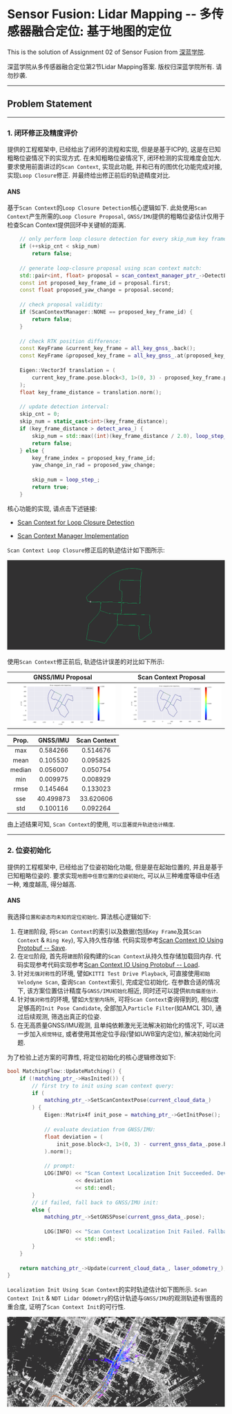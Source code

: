 # Sensor Fusion: Lidar Mapping -- 多传感器融合定位: 基于地图的定位

This is the solution of Assignment 02 of Sensor Fusion from [深蓝学院](https://www.shenlanxueyuan.com/course/261).

深蓝学院从多传感器融合定位第2节Lidar Mapping答案. 版权归深蓝学院所有. 请勿抄袭.

---

## Problem Statement

---

### 1. 闭环修正及精度评价

提供的工程框架中, 已经给出了闭环的流程和实现, 但是是基于ICP的, 这是在已知粗略位姿情况下的实现方式. 在未知粗略位姿情况下, 闭环检测的实现难度会加大. 要求使用前面讲过的`Scan Context`, 实现此功能, 并和已有的图优化功能完成对接, 实现`Loop Closure`修正. 并最终给出修正前后的轨迹精度对比.

#### ANS

基于`Scan Context`的`Loop Closure Detection`核心逻辑如下. 此处使用`Scan Context`产生所需的`Loop Closure Proposal`, `GNSS/IMU`提供的粗略位姿估计仅用于检查Scan Context提供回环中关键帧的距离.

```c++
    // only perform loop closure detection for every skip_num key frames:
    if (++skip_cnt < skip_num)
        return false;

    // generate loop-closure proposal using scan context match:
    std::pair<int, float> proposal = scan_context_manager_ptr_->DetectLoopClosure();
    const int proposed_key_frame_id = proposal.first;
    const float proposed_yaw_change = proposal.second;

    // check proposal validity:
    if (ScanContextManager::NONE == proposed_key_frame_id) {
        return false;
    }

    // check RTK position difference:
    const KeyFrame &current_key_frame = all_key_gnss_.back();
    const KeyFrame &proposed_key_frame = all_key_gnss_.at(proposed_key_frame_id);

    Eigen::Vector3f translation = (
        current_key_frame.pose.block<3, 1>(0, 3) - proposed_key_frame.pose.block<3, 1>(0, 3)
    );
    float key_frame_distance = translation.norm();

    // update detection interval:
    skip_cnt = 0;
    skip_num = static_cast<int>(key_frame_distance);
    if (key_frame_distance > detect_area_) {
        skip_num = std::max((int)(key_frame_distance / 2.0), loop_step_);
        return false;
    } else {
        key_frame_index = proposed_key_frame_id;
        yaw_change_in_rad = proposed_yaw_change;

        skip_num = loop_step_;
        return true;
    }
```

核心功能的实现, 请点击下述链接:

* [Scan Context for Loop Closure Detection](src/lidar_localization/src/mapping/loop_closing/loop_closing.cpp)

* [Scan Context Manager Implementation](src/lidar_localization/src/models/scan_context_manager/scan_context_manager.cpp)

`Scan Context Loop Closure`修正后的轨迹估计如下图所示:

<img src="doc/images/01-optimized-trajectory-with-loop-closure.png" width="%100" alt="Trajectory Estimation using Scan Context">

使用`Scan Context`修正前后, 轨迹估计误差的对比如下所示:

GNSS/IMU Proposal          |Scan Context Proposal
:-------------------------:|:-------------------------:
![EVO APE GNSS/IMU](doc/images/01-error-map-gnss-imu.png)  |  ![EVO APE ICP](doc/images/01-error-map-scan-context.png)

|  Prop. |    GNSS/IMU   |  Scan Context |
|:------:|:-------------:|:-------------:|
|   max  |    0.584266   |    0.514676   |
|  mean  |    0.105530   |    0.095825   |
| median |    0.056007   |    0.050754   |
|   min  |    0.009975   |    0.008929   |
|  rmse  |    0.145464   |    0.133023   |
|   sse  |   40.499873   |   33.620606   |
|   std  |    0.100116   |    0.092264   |

由上述结果可知, `Scan Context`的使用, `可以显著提升轨迹估计精度`.

---

### 2. 位姿初始化

提供的工程框架中, 已经给出了位姿初始化功能, 但是是在起始位置的, 并且是基于已知粗略位姿的. 要求实现`地图中任意位置的位姿初始化`, 可以从三种难度等级中任选一种, 难度越高, 得分越高.

#### ANS

我选择`位置和姿态均未知的定位初始化`. 算法核心逻辑如下:

1. 在`建图`阶段, 将`Scan Context`的索引以及数据(包括`Key Frame`及其`Scan Context` & `Ring Key`), 写入持久性存储. 代码实现参考[Scan Context IO Using Protobuf -- Save](src/lidar_localization/src/models/scan_context_manager/scan_context_manager.cpp).
2. 在`定位`阶段, 首先将`建图`阶段构建的`Scan Context`从持久性存储加载回内存. 代码实现参考代码实现参考[Scan Context IO Using Protobuf -- Load](src/lidar_localization/src/models/scan_context_manager/scan_context_manager.cpp).
3. 针对`无强对称性`的环境, 譬如`KITTI Test Drive Playback`, 可直接使用`初始Velodyne Scan`, 查询`Scan Context`索引, 完成定位初始化. 在参数合适的情况下, 该方案位置估计精度与`GNSS/IMU初始化`相近, 同时还可以提供`航向偏差估计`.
4. 针对`强对称性`的环境, 譬如`大型室内场所`, 可将`Scan Context`查询得到的, 相似度足够高的`Init Pose Candidate`, 全部加入`Particle Filter`(如AMCL 3D), 通过后续观测, 筛选出真正的位姿.
5. 在无高质量GNSS/IMU观测, 且单纯依赖激光无法解决初始化的情况下, 可以进一步加入`视觉特征`, 或者使用其他定位手段(譬如UWB室内定位), 解决初始化问题.

为了检验上述方案的可靠性, 将定位初始化的核心逻辑修改如下:

```c++
bool MatchingFlow::UpdateMatching() {
    if (!matching_ptr_->HasInited()) {
        // first try to init using scan context query:
        if (
            matching_ptr_->SetScanContextPose(current_cloud_data_)
        ) {
            Eigen::Matrix4f init_pose = matching_ptr_->GetInitPose();

            // evaluate deviation from GNSS/IMU:
            float deviation = (
                init_pose.block<3, 1>(0, 3) - current_gnss_data_.pose.block<3, 1>(0, 3)
            ).norm();

            // prompt:
            LOG(INFO) << "Scan Context Localization Init Succeeded. Deviation between GNSS/IMU: " 
                      << deviation
                      << std::endl;
        } 
        // if failed, fall back to GNSS/IMU init:
        else {
            matching_ptr_->SetGNSSPose(current_gnss_data_.pose);

            LOG(INFO) << "Scan Context Localization Init Failed. Fallback to GNSS/IMU." 
                      << std::endl;
        }
    }

    return matching_ptr_->Update(current_cloud_data_, laser_odometry_);
}
```

`Localization Init Using Scan Context`的实时轨迹估计如下图所示. `Scan Context Init` & `NDT Lidar Odometry`的估计轨迹与`GNSS/IMU`的观测轨迹有很高的重合度, 证明了`Scan Context Init`的可行性.

<img src="doc/images/02-localization-init-with-scan-context.png" width="%100" alt="Localization Init using Scan Context">


